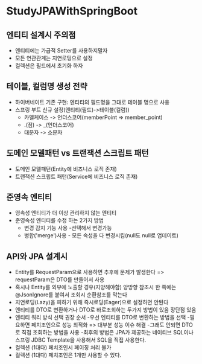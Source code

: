 # StudyJPAWithSpringBoot

## 엔티티 설계시 주의점
* 엔티티에는 가급적 Setter를 사용하지말자
* 모든 연관관계는 지연로딩으로 설정
* 컬렉션은 필드에서 초기화 하자

## 테이블, 컬럼명 생성 전략
* 하이버네이트 기존 구현: 엔티티의 필드명을 그대로 테이블 명으로 사용
* 스프링 부트 신규 설정(엔티티(필드)->테이블(컬럼))
  * 카멜케이스 -> 언더스코어(memberPoint => member_point)
  * .(점) -> _(언더스코어)
  * 대문자 -> 소문자
  
## 도메인 모델패턴 vs 트랜잭션 스크립트 패턴
 * 도메인 모델패턴(Entity에 비즈니스 로직 존재)
 * 트랜잭션 스크립트 패턴(Service에 비즈니스 로직 존재)
 
## 준영속 엔티티
 * 영속성 엔티티가 더 이상 관리하지 않는 엔티티
 * 준영속성 엔티티를 수정 하는 2가지 방법
   * 변경 감지 기능 사용 -선택해서 변경가능
   * 병합('merge')사용 - 모든 속성을 다 변경시킴(null도 null로 업데이트)
   
## API와 JPA 설계시
 * Entity를 RequestParam으로 사용하면 추후에 문제가 발생한다 => requestParam은 DTO를 만들어서 사용
 * 혹시나 Entity를 외부에 노출할 경우(지양해야함) 양방향 참조시 한 쪽에는 @JsonIgnore를 붙여서 조회시 순환참조를 막는다
 * 지연로딩(Lazy)을 피하기 위해 즉시로딩(Eager)으로 설정하면 안된다
 * 엔티티를 DTO로 변환하거나 DTO로 바로조회하는 두가지 방법이 있음 장단점 있음
 * 엔티티 쿼리 방식 선택 권장 순서
   -우선 엔티티를 DTO로 변환하는 방법을 선택
   -필요하면 페치조인으로 성능 최적화 => 대부분 성능 이슈 해결
   -그래도 안되면 DTO로 직접 조회하는 방법을 사용
   -최후의 방법은 JPA가 제공하는 네이티브 SQL이나 스프링 JDBC Template을 사용해서 SQL을 직접 사용한다.
 * 컬렉션 (1대다) 페치조인시 페이징 처리 불가
 * 컬렉션 (1대다) 페치조인은 1개만 사용할 수 있다.
